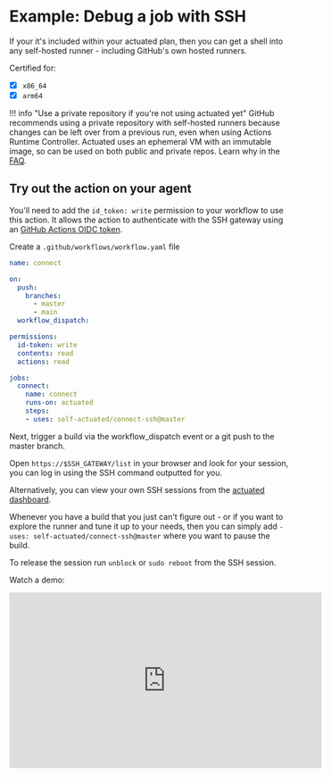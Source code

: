 # Example: Debug a job with SSH

If your it's included within your actuated plan, then you can get a shell into any self-hosted runner - including GitHub's own hosted runners.

Certified for:

- [x] `x86_64`
- [x] `arm64`

!!! info "Use a private repository if you're not using actuated yet"
    GitHub recommends using a private repository with self-hosted runners because changes can be left over from a previous run, even when using Actions Runtime Controller. Actuated uses an ephemeral VM with an immutable image, so can be used on both public and private repos. Learn why in the [FAQ](/faq).

## Try out the action on your agent

You'll need to add the `id_token: write` permission to your workflow to use this action. It allows the action to authenticate with the SSH gateway using an [GitHub Actions OIDC token](https://docs.github.com/en/actions/deployment/security-hardening-your-deployments/about-security-hardening-with-openid-connect).

Create a `.github/workflows/workflow.yaml` file

```yaml
name: connect

on:
  push:
    branches:
      - master
      - main
  workflow_dispatch:

permissions:
  id-token: write
  contents: read
  actions: read

jobs:
  connect:
    name: connect
    runs-on: actuated
    steps:
    - uses: self-actuated/connect-ssh@master
```

Next, trigger a build via the workflow_dispatch event or a git push to the master branch.

Open `https://$SSH_GATEWAY/list` in your browser and look for your session, you can log in using the SSH command outputted for you.

Alternatively, you can view your own SSH sessions from the [actuated dashboard](https://dashboard.actuated.dev).

Whenever you have a build that you just can't figure out - or if you want to explore the runner and tune it up to your needs, then you can simply add `- uses: self-actuated/connect-ssh@master` where you want to pause the build.

To release the session run `unblock` or `sudo reboot` from the SSH session.

Watch a demo:

<iframe width="560" height="315" src="https://www.youtube.com/embed/l9VuQZ4a5pc" title="YouTube video player" frameborder="0" allow="accelerometer; autoplay; clipboard-write; encrypted-media; gyroscope; picture-in-picture" allowfullscreen></iframe>
